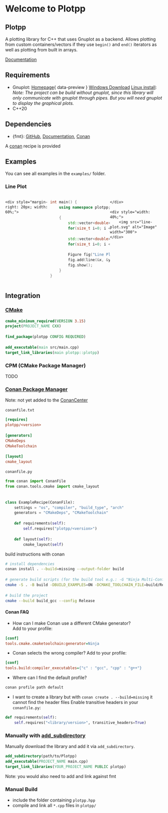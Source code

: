 # **Welcome to Plotpp**

## **Plotpp**

A plotting library for C++ that uses Gnuplot as a backend.
Allows plotting from custom containers/vectors if they use `begin()` and `end()` iterators as well as plotting from built in arrays.

[Documentation](https://tobiaswallner.github.io/plotpp/)

## **Requirements**

- Gnuplot: [Homepage](http://gnuplot.info/index.html){ data-preview } [Windows Download](https://sourceforge.net/projects/gnuplot/files/gnuplot/) [Linux install](https://riptutorial.com/gnuplot/example/11275/installation-or-setup):  
	*Note: The project can be build without gnuplot,
	since this library will only communicate with gnuplot through pipes. 
	But you will need gnuplot to display the graphical plots.*
- C++20

## **Dependencies**

- {fmt}: [GitHub](https://github.com/fmtlib/fmt), [Documentation](https://fmt.dev/11.0/), [Conan](https://conan.io/center/recipes/fmt?version=)

A [conan](https://conan.io/) recipe is provided

## **Examples**

You can see all examples in the `examples/` folder.

### **Line Plot**

<div style="display: flex; align-items: flex-start;">

	<div style="margin-right: 20px; width: 60%;">
```cpp
int main() {
	using namespace plotpp;

	{
		std::vector<double> x(20);
		for(size_t i=0; i < x.size(); ++i) x[i] = i;

		std::vector<double> y1(20);
		for(size_t i=0; i < y1.size(); ++i) y1[i] = 1./i*30;

		Figure fig("Line Plot from XY");
		fig.add(line(&x, &y1).label("1/x*30"));
		fig.show();
	}
}
```
	</div>

	<div style="width: 40%;">
		<img src="line-plot.svg" alt="Image" width="300">
	</div>

</div>


## **Integration**

### **[CMake](https://cmake.org/)**

```cmake
cmake_minimum_required(VERSION 3.15)
project(PROJECT_NAME CXX)

find_package(plotpp CONFIG REQUIRED)

add_executable(main src/main.cpp)
target_link_libraries(main plotpp::plotpp)
```

### **CPM (CMake Package Manager)**

TODO

### **[Conan Package Manager](https://conan.io/)**

Note: not yet added to the [ConanCenter](https://conan.io/center)

`conanfile.txt`
```ini
[requires]
plotpp/<version>

[generators]
CMakeDeps
CMakeToolchain

[layout]
cmake_layout
```

`conanfile.py`
```py
from conan import ConanFile
from conan.tools.cmake import cmake_layout


class ExampleRecipe(ConanFile):
    settings = "os", "compiler", "build_type", "arch"
    generators = "CMakeDeps", "CMakeToolchain"

    def requirements(self):
        self.requires("plotpp/<version>")

    def layout(self):
        cmake_layout(self)
```

build instructions with conan
```bash
# install dependencies
conan install . --build=missing --output-folder build

# generate build scripts (for the build tool e.g.: -G "Ninja Multi-Config")
cmake -S . -B build -DBUILD_EXAMPLES=ON -DCMAKE_TOOLCHAIN_FILE=build/Release/generators/conan_toolchain.cmake

# build the project
cmake --build build_gcc --config Release
```

#### **Conan FAQ**
+ 	How can I make Conan use a different CMake generator?  
	Add to your profile:
```ini
[conf]
tools.cmake.cmaketoolchain:generator=Ninja
```
+	Conan selects the wrong compiler?
	Add to your profile:
```ini
[conf]
tools.build:compiler_executables={"c" : "gcc", "cpp" : "g++"}
```
+	Where can I find the default profile?
```bash
conan profile path default
```
+	I want to create a library but with `conan create . --build=missing` it cannot find the header files
	Enable transitive headers in your `conanfile.py`:
```py
def requirements(self):
	self.requires("<library/version>", transitive_headers=True)
```

### **Manually with [add_subdirectory](https://cmake.org/cmake/help/latest/command/add_subdirectory.html)**

Manually download the library and add it via `add_subdirectory`.
```cmake
add_subdirectory(path/to/Plotpp)
add_executable(PROJECT_NAME main.cpp)
target_link_libraries(YOUR_PROJECT_NAME PUBLIC plotpp)
```
Note: you would also need to add and link against fmt

### **Manual Build**

- include the folder containing `plotpp.hpp`
- compile and link all `*.cpp` files in `plotpp/`


